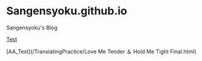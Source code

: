 # Sangensyoku.github.io
Sangensyoku's Blog

[Test](/TranslatingPractice/test.md)

[AA_Test](/TranslatingPractice/Love Me Tender ＆ Hold Me Tight Final.html)

